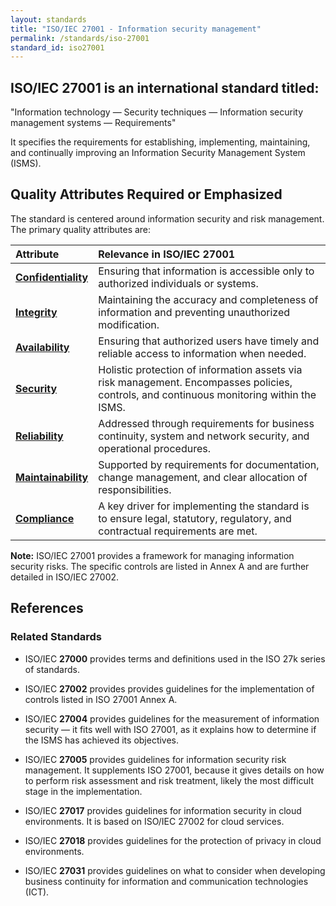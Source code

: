 ```yaml
---
layout: standards
title: "ISO/IEC 27001 - Information security management"
permalink: /standards/iso-27001
standard_id: iso27001
---
```


## ISO/IEC 27001 is an international standard titled:

"Information technology — Security techniques — Information security management systems — Requirements"

It specifies the requirements for establishing, implementing, maintaining, and continually improving an Information Security Management System (ISMS).

## Quality Attributes Required or Emphasized

The standard is centered around information security and risk management. The primary quality attributes are:

| Attribute | Relevance in ISO/IEC 27001 |
|:--- |:--- |
| **[Confidentiality](/qualities/confidentiality)** | Ensuring that information is accessible only to authorized individuals or systems. |
| **[Integrity](/qualities/integrity)** | Maintaining the accuracy and completeness of information and preventing unauthorized modification. |
| **[Availability](/qualities/availability)** | Ensuring that authorized users have timely and reliable access to information when needed. |
| **[Security](/qualities/security)** | Holistic protection of information assets via risk management. Encompasses policies, controls, and continuous monitoring within the ISMS. |
| **[Reliability](/qualities/reliability)** | Addressed through requirements for business continuity, system and network security, and operational procedures. |
| **[Maintainability](/qualities/maintainability)** | Supported by requirements for documentation, change management, and clear allocation of responsibilities. |
| **[Compliance](/qualities/compliance)** | A key driver for implementing the standard is to ensure legal, statutory, regulatory, and contractual requirements are met. |


**Note:** ISO/IEC 27001 provides a framework for managing information security risks. 
The specific controls are listed in Annex A and are further detailed in ISO/IEC 27002.

## References

### Related Standards

- ISO/IEC **27000** provides terms and definitions used in the ISO 27k series of standards.

- ISO/IEC **27002** provides provides guidelines for the implementation of controls listed in ISO 27001 Annex A.

- ISO/IEC **27004** provides guidelines for the measurement of information security — it fits well with ISO 27001, as it explains how to determine if the ISMS has achieved its objectives.

- ISO/IEC **27005** provides guidelines for information security risk management. It supplements ISO 27001, because it gives details on how to perform risk assessment and risk treatment, likely the most difficult stage in the implementation.

- ISO/IEC **27017** provides guidelines for information security in cloud environments. It is based on ISO/IEC 27002 for cloud services.

- ISO/IEC **27018** provides guidelines for the protection of privacy in cloud environments. 

- ISO/IEC **27031** provides guidelines on what to consider when developing business continuity for information and communication technologies (ICT). 
